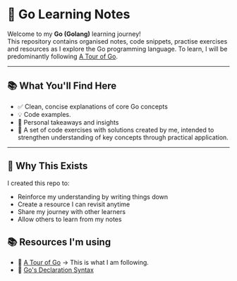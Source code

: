# 🐹 Go Learning Notes

Welcome to my **Go (Golang)** learning journey!  
This repository contains organised notes, code snippets, practise exercises and resources as I explore the Go programming language. To learn, I will be predominantly following [A Tour of Go](https://go.dev/tour).

---

## 📚 What You'll Find Here

- ✅ Clean, concise explanations of core Go concepts  
- 💡 Code examples.   
- 🧠 Personal takeaways and insights
- 🎯 A set of code exercises with solutions created by me, intended to strengthen understanding of key concepts through practical application.
---

## 🚀 Why This Exists

I created this repo to:
- Reinforce my understanding by writing things down
- Create a resource I can revisit anytime
- Share my journey with other learners
- Allow others to learn from my notes 


## 📚 Resources I'm using

- 🐹 [A Tour of Go](https://go.dev/tour) -> This is what I am following.
- 🐹 [Go's Declaration Syntax](https://go.dev/blog/declaration-syntax) 



